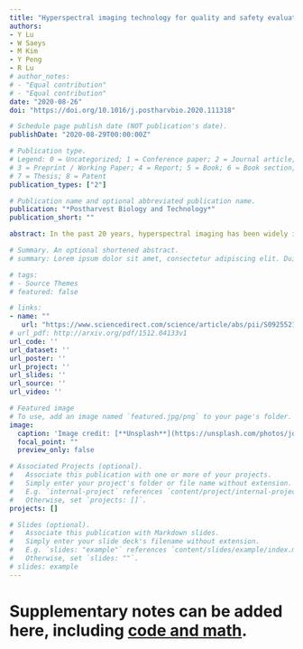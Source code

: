```yaml
---
title: "Hyperspectral imaging technology for quality and safety evaluation of horticultural products: A review and celebration of the past 20-year progress"
authors:
- Y Lu
- W Saeys
- M Kim
- Y Peng
- R Lu
# author_notes:
# - "Equal contribution"
# - "Equal contribution"
date: "2020-08-26"
doi: "https://doi.org/10.1016/j.postharvbio.2020.111318"

# Schedule page publish date (NOT publication's date).
publishDate: "2020-08-29T00:00:00Z"

# Publication type.
# Legend: 0 = Uncategorized; 1 = Conference paper; 2 = Journal article;
# 3 = Preprint / Working Paper; 4 = Report; 5 = Book; 6 = Book section;
# 7 = Thesis; 8 = Patent
publication_types: ["2"]

# Publication name and optional abbreviated publication name.
publication: "*Postharvest Biology and Technology*"
publication_short: ""

abstract: In the past 20 years, hyperspectral imaging has been widely investigated as an emerging, promising technology for evaluating quality and safety of horticultural products. This technology has originated from remote sensing and joins the domains of machine vision and point spectroscopy to provide superior image segmentation for the detection of defects and contaminations, and to map the chemical composition. Thanks to the advancements in instrumentation and data analysis in the past two decades, hyperspectral imaging technology has evolved into a powerful nondestructive inspection tool and the scope of applications in postharvest quality and safety evaluation has expanded tremendously. In this article, different imaging modes (reflectance, transmittance, fluorescence and Raman) and their combinations, and the potential for real-time acquisition of hyperspectral images at industry relevant speeds are first discussed in terms of their advantages and disadvantages. Next reviewed are different data processing/analysis methods and associated steps from data pre-processing over the spectral and spatial domains to the actual model building and performance evaluation. An overview is then given of hyperspectral imaging applications for external quality and defect evaluation, internal quality and maturity assessment, and food safety detection of horticultural products. Finally, a brief discussion is presented on the challenges and opportunities in future development and application of hyperspectral imaging technology in food quality and safety evaluation of horticultural products.

# Summary. An optional shortened abstract.
# summary: Lorem ipsum dolor sit amet, consectetur adipiscing elit. Duis posuere tellus ac convallis placerat. Proin tincidunt magna sed ex sollicitudin condimentum.

# tags:
# - Source Themes
# featured: false

# links:
- name: ""
   url: "https://www.sciencedirect.com/science/article/abs/pii/S0925521420308905"
# url_pdf: http://arxiv.org/pdf/1512.04133v1
url_code: ''
url_dataset: ''
url_poster: ''
url_project: ''
url_slides: ''
url_source: ''
url_video: ''

# Featured image
# To use, add an image named `featured.jpg/png` to your page's folder. 
image:
  caption: 'Image credit: [**Unsplash**](https://unsplash.com/photos/jdD8gXaTZsc)'
  focal_point: ""
  preview_only: false

# Associated Projects (optional).
#   Associate this publication with one or more of your projects.
#   Simply enter your project's folder or file name without extension.
#   E.g. `internal-project` references `content/project/internal-project/index.md`.
#   Otherwise, set `projects: []`.
projects: []

# Slides (optional).
#   Associate this publication with Markdown slides.
#   Simply enter your slide deck's filename without extension.
#   E.g. `slides: "example"` references `content/slides/example/index.md`.
#   Otherwise, set `slides: ""`.
# slides: example
---
```


<!--
{{% alert note %}}
Click the *Cite* button above to demo the feature to enable visitors to import publication metadata into their reference management software.
{{% /alert %}}
{{% alert note %}}
Click the *Slides* button above to demo Academic's Markdown slides feature.
{{% /alert %}}
-->
# Supplementary notes can be added here, including [code and math](https://sourcethemes.com/academic/docs/writing-markdown-latex/).
